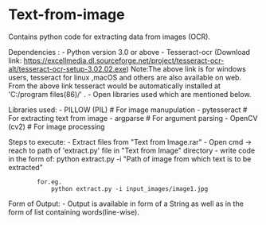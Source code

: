 # Text-from-image
Contains python code for extracting data from images (OCR).

Dependencies :
	- Python version 3.0 or above
	- Tesseract-ocr (Download link: https://excellmedia.dl.sourceforge.net/project/tesseract-ocr-alt/tesseract-ocr-setup-3.02.02.exe)
		Note:The above link is for windows users, tesseract for linux ,macOS and others are also available on web. 
				From the above link tesseract would be automatically installed at 'C:/program files(86)/' .
	- Open libraries used which are mentioned below.

Libraries used:
	- PILLOW (PIL) 		# For image manupulation
	- pytesseract  		# For extracting text from image
	- argparse	   		# For argument parsing
	- OpenCV (cv2)		# For image processing

Steps to execute:
	- Extract files from "Text from Image.rar"
	- Open cmd -> reach to path of 'extract.py' file in "Text from Image" directory
	- write code in the form of:
			python extract.py -i "Path of image from which text is to be extracted"

			for.eg. 
				python extract.py -i input_images/image1.jpg

Form of Output:
	- Output is available in form of a String as well as in the form of list containing words(line-wise).

